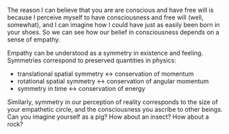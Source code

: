The reason I can believe that you are are conscious and have free will is because I perceive myself to have consciousness and free will (well, somewhat), and I can imagine how I could have just as easily been born in your shoes. So we can see how our belief in consciousness depends on a sense of empathy.

Empathy can be understood as a symmetry in existence and feeling. Symmetries correspond to preserved quantities in physics:
- translational spatial symmetry <-> conservation of momentum
- rotational spatial symmetry <-> conservation of angular momentum
- symmetry in time <-> conservation of energy

Similarly, symmetry in our perception of reality corresponds to the size of your empathetic circle, and the consciousness you ascribe to other beings. Can you imagine yourself as a pig? How about an insect? How about a rock?